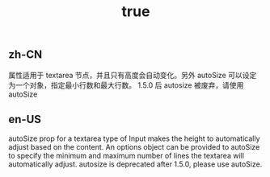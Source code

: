﻿---
order: 4
title:
  zh-CN: 适应文本高度的文本域 
  en-US: Autosizing the height to fit the content 
---

## zh-CN
属性适用于 textarea 节点，并且只有高度会自动变化。另外 autoSize 可以设定为一个对象，指定最小行数和最大行数。
1.5.0 后 autosize 被废弃，请使用 autoSize


## en-US
autoSize prop for a textarea type of Input makes the height to automatically adjust based on the content. An options object can be provided to autoSize to specify the minimum and maximum number of lines the textarea will automatically adjust.
autosize is deprecated after 1.5.0, please use autoSize.
